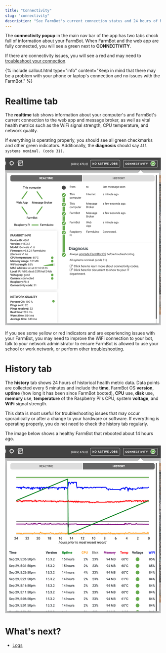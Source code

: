```yaml
---
title: "Connectivity"
slug: "connectivity"
description: "See FarmBot's current connection status and 24 hours of historical health metrics :chart_with_upwards_trend:"
---
```


The **connectivity popup** in the main nav bar of the app has two tabs chock full of information about your FarmBot. When FarmBot and the web app are fully connected, you will see a green <i class='fa fa-check-circle-o'></i> next to **CONNECTIVITY**.

If there are connectivity issues, you will see a red <i class='fa fa-times-circle-o'></i> and may need to [troubleshoot your connection](../../docs/troubleshooting.md).

{%
include callout.html
type="info"
content="Keep in mind that there may be a problem with your phone or laptop's connection and no issues with the FarmBot."
%}

# Realtime tab

The **realtime** tab shows information about your computer's and FarmBot's current connection to the web app and message broker, as well as vital health metrics such as the WiFi signal strength, CPU temperature, and network quality.

If everything is operating properly, you should see all green checkmarks and other green indicators. Additionally, the **diagnosis** should say `All systems nominal. (code 31)`.

![connectivity](_images/connectivity.png)

If you see some yellow or red indicators and are experiencing issues with your FarmBot, you may need to improve the WiFi connection to your bot, talk to your network administrator to ensure FarmBot is allowed to use your school or work network, or perform other [troubleshooting](../../docs/troubleshooting.md).

# History tab

The **history** tab shows 24 hours of historical health metric data. Data points are collected every 5 minutes and include the **time**, FarmBot OS **version**, **uptime** (how long it has been since FarmBot booted), **CPU** use, **disk** use, **memory** use, **temperature** of the Raspberry Pi's CPU, system **voltage**, and **WiFi** signal strength.

This data is most useful for troubleshooting issues that may occur sporadically or after a change to your hardware or software. If everything is operating properly, you do not need to check the history tab regularly.

The image below shows a healthy FarmBot that rebooted about 14 hours ago.

![metric history](_images/metric_history.png)

# What's next?

 * [Logs](logs.md)